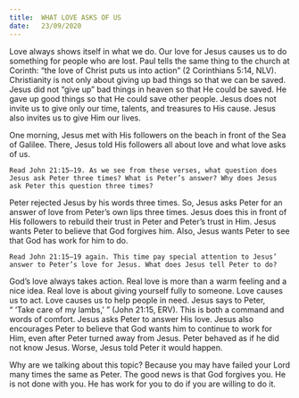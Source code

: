 ```yaml
---
title:  WHAT LOVE ASKS OF US
date:   23/09/2020
---
```


Love always shows itself in what we do. Our love for Jesus causes us to do something for people who are lost. Paul tells the same thing to the church at Corinth: “the love of Christ puts us into action” (2 Corinthians 5:14, NLV). Christianity is not only about giving up bad things so that we can be saved. Jesus did not “give up” bad things in heaven so that He could be saved. He gave up good things so that He could save other people. Jesus does not invite us to give only our time, talents, and treasures to His cause. Jesus also invites us to give Him our lives.

One morning, Jesus met with His followers on the beach in front of the Sea of Galilee. There, Jesus told His followers all about love and what love asks of us.

`Read John 21:15–19. As we see from these verses, what question does Jesus ask Peter three times? What is Peter’s answer? Why does Jesus ask Peter this question three times?`

Peter rejected Jesus by his words three times. So, Jesus asks Peter for an answer of love from Peter’s own lips three times. Jesus does this in front of His followers to rebuild their trust in Peter and Peter’s trust in Him. Jesus wants Peter to believe that God forgives him. Also, Jesus wants Peter to see that God has work for him to do.

`Read John 21:15–19 again. This time pay special attention to Jesus’ answer to Peter’s love for Jesus. What does Jesus tell Peter to do?`

God’s love always takes action. Real love is more than a warm feeling and a nice idea. Real love is about giving yourself fully to someone. Love causes us to act. Love causes us to help people in need. Jesus says to Peter, “ ‘Take care of my lambs,’ ” (John 21:15, ERV). This is both a command and words of comfort. Jesus asks Peter to answer His love. Jesus also encourages Peter to believe that God wants him to continue to work for Him, even after Peter turned away from Jesus. Peter behaved as if he did not know Jesus. Worse, Jesus told Peter it would happen.

Why are we talking about this topic? Because you may have failed your Lord many times the same as Peter. The good news is that God forgives you. He is not done with you. He has work for you to do if you are willing to do it.
